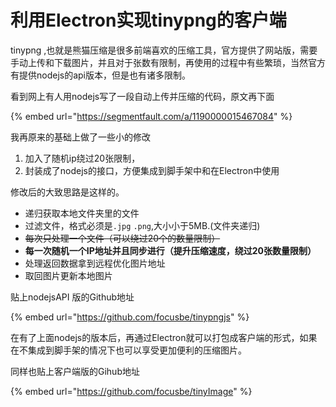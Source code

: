 # 利用Electron实现tinypng的客户端

tinypng ,也就是熊猫压缩是很多前端喜欢的压缩工具，官方提供了网站版，需要手动上传和下载图片，并且对于张数有限制，再使用的过程中有些繁琐，当然官方有提供nodejs的api版本，但是也有诸多限制。

 看到网上有人用nodejs写了一段自动上传并压缩的代码，原文再下面

{% embed url="https://segmentfault.com/a/1190000015467084" %}

我再原来的基础上做了一些小的修改

1. 加入了随机ip绕过20张限制，
2. 封装成了nodejs的接口，方便集成到脚手架中和在Electron中使用

修改后的大致思路是这样的。

* 递归获取本地文件夹里的文件
* 过滤文件，格式必须是`.jpg` `.png`,大小小于5MB.\(文件夹递归\)
* ~~每次只处理一个文件（可以绕过20个的数量限制）~~
* **每一次随机一个IP地址并且同步进行（提升压缩速度，绕过20张数量限制）**
* 处理返回数据拿到远程优化图片地址
* 取回图片更新本地图片

 贴上nodejsAPI 版的Github地址

{% embed url="https://github.com/focusbe/tinypngjs" %}



在有了上面nodejs的版本后，再通过Electron就可以打包成客户端的形式，如果在不集成到脚手架的情况下也可以享受更加便利的压缩图片。  
  
同样也贴上客户端版的Gihub地址

{% embed url="https://github.com/focusbe/tinyImage" %}



